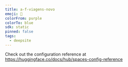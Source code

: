 ```yaml
---
title: a-f-viagens-novo
emoji: 🐳
colorFrom: purple
colorTo: blue
sdk: static
pinned: false
tags:
  - deepsite
---
```


Check out the configuration reference at https://huggingface.co/docs/hub/spaces-config-reference